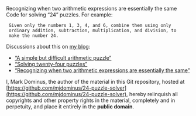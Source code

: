 Recognizing when two arithmetic expressions are essentially the same
Code for solving “24” puzzles.  For example:

     Given only the numbers 1, 3, 4, and 6, combine them using only
     ordinary addition, subtraction, multiplication, and division, to
     make the number 24.

Discussions about this on [my blog](https://blog.plover.com/):

  * [“A simple but difficult arithmetic puzzle”](https://blog.plover.com/math/17-puzzle.html)
  * [“Solving twenty-four puzzles”](https://blog.plover.com/math/24-puzzle.html)
  * [“Recognizing when two arithmetic expressions are essentially the same”](https://github.com/mjdominus/24-puzzle-solver)

I, Mark Dominus, the author of the material in this Git repository,
hosted at
[https://github.com/mjdominus/24-puzzle-solver](https://github.com/mjdominus/24-puzzle-solver),
hereby relinquish all copyrights and other property rights in the
material, completely and in perpetuity, and place it entirely in the
**public domain**.

